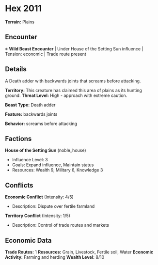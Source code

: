 # Hex 2011

**Terrain:** Plains

## Encounter
※ **Wild Beast Encounter** | Under House of the Setting Sun influence | Tension: economic | Trade route present

## Details
A Death adder with backwards joints that screams before attacking.

**Territory:** This creature has claimed this area of plains as its hunting ground.
**Threat Level:** High - approach with extreme caution.

**Beast Type:** Death adder

**Feature:** backwards joints

**Behavior:** screams before attacking

## Factions
**House of the Setting Sun** (noble_house)
- Influence Level: 3
- Goals: Expand influence, Maintain status
- Resources: Wealth 9, Military 6, Knowledge 3

## Conflicts
**Economic Conflict** (Intensity: 4/5)
- Description: Dispute over fertile farmland

**Territory Conflict** (Intensity: 1/5)
- Description: Control of trade routes and markets

## Economic Data
**Trade Routes:** 1
**Resources:** Grain, Livestock, Fertile soil, Water
**Economic Activity:** Farming and herding
**Wealth Level:** 8/10
